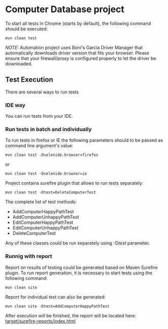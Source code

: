 # Computer Database project

To start all tests in Chrome (starts by default), the following command should be executed:
```
mvn clean test
```

_NOTE:_ Automation project uses Boni's Garcia Driver Manager that automatically downloads driver version that fits your browser. Please ensure that your firewall/proxy is configured properly to let the driver be downloaded.

## Test Execution
There are several ways to run tests
### IDE way
You can run tests from your IDE. 
### Run tests in batch and individually
To run tests in firefox or IE the following parameters should to be passed as command line argument's value:
```
mvn clean test -Dselenide.browser=firefox
```
or
```
mvn clean test -Dselenide.browser=ie
```
Project contains surefire plugin that allows to run tests separately:
```
mvn clean test -Dtest=DeleteComputerTest
```
 The complete list of test methods:
 * AddComputerHappyPathTest
 * AddComputerUnhappyPathTest
 * EditComputerHappyPathTest
 * EditComputerUnhappyPathTest
 * DeleteComputerTest
 
 Any of these classes could be run separately using -D*test* parameter.
 
 ### Runnig with report
 Report on results of testing could be generated based on Maven Surefire plugin.
 To run report generation, it is necessary to start tests using the following command:
 ```
 mvn clean site
```
Report for individual test can also be generated:
```
mvn clean site -Dtest=AddComputerHappyPathTest
```
After execution will be finished, the report will be located here:
[target/surefire-reports/index.html](target/surefire-reports/index.html)
